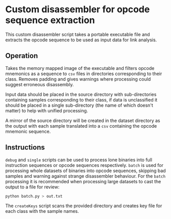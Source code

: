 # Custom disassembler for opcode sequence extraction
This custom disassembler script takes a portable executable file and extracts the opcode sequence to be used as input data for link analysis.

## Operation
Takes the memory mapped image of the executable and filters opcode mnemonics as a sequence to `csv` files in directories corresponding to their class.
Removes padding and gives warnings where processing could suggest erroneous disassembly.

Input data should be placed in the source directory with sub-directories containing samples corresponding to their class, if data is unclassified it should be placed in a single sub-directory (the name of which doesn't matter) to help with unified processing.

A mirror of the source directory will be created in the dataset directory as the output with each sample translated into a `csv` containing the opcode mnemonic sequence.

## Instructions
`debug` and `single` scripts can be used to process lone binaries into full instruction sequences or opcode sequences respectively.
`batch` is used for processing whole datasets of binaries into opcode sequences, skipping bad samples and warning against strange disassembler behaviour.
For the `batch` processing it is recommended when processing large datasets to cast the output to a file for review:
``` zsh
python batch.py > out.txt
```
The `createKeys` script scans the provided directory and creates key file for each class with the sample names.

